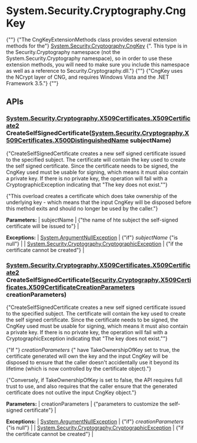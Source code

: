 # System.Security.Cryptography.CngKey

{""} 
{"The CngKeyExtensionMethods class provides several extension methods for the"} [System.Security.Cryptography.CngKey](http://msdn.microsoft.com/en-us/library/system.security.cryptography.cngkey.aspx) {". This type is in the Security.Cryptography namespace (not the System.Security.Cryptography namespace), so in order to use these extension methods, you will need to make sure you include this namespace as well as a reference to Security.Cryptography.dll."} 
 {""} 
{"CngKey uses the NCrypt layer of CNG, and requires Windows Vista and the .NET Framework 3.5."} 
 {""} 

## APIs

### [System.Security.Cryptography.X509Certificates.X509Certificate2](http://msdn.microsoft.com/en-us/library/system.security.cryptography.x509certificates.x509certificate2.aspx) CreateSelfSignedCertificate([System.Security.Cryptography.X509Certificates.X500DistinguishedName](http://msdn.microsoft.com/en-us/library/system.security.cryptography.x509certificates.x500distinguishedname.aspx) subjectName)

{"CreateSelfSignedCertificate creates a new self signed certificate issued to the specified subject. The certificate will contain the key used to create the self signed certificate. Since the certificate needs to be signed, the CngKey used must be usable for signing, which means it must also contain a private key. If there is no private key, the operation will fail with a CryptographicException indicating that "The key does not exist.""} 

{"This overload creates a certificate which does take ownership of the underlying key - which means that the input CngKey will be disposed before this method exits and should no longer be used by the caller."}

**Parameters:**
| subjectName | {"the name of hte subject the self-signed certificate will be issued to"}  |

**Exceptions:**
| [System.ArgumentNullException](http://msdn.microsoft.com/en-us/library/system.argumentnullexception.aspx) | {"if"} _subjectName_ {"is null"}  |
| [System.Security.Cryptography.CryptographicException](http://msdn.microsoft.com/en-us/library/system.security.cryptography.cryptographicexception.aspx) | {"if the certificate cannot be created"}  |


### [System.Security.Cryptography.X509Certificates.X509Certificate2](http://msdn.microsoft.com/en-us/library/system.security.cryptography.x509certificates.x509certificate2.aspx) CreateSelfSignedCertificate([Security.Cryptography.X509Certificates.X509CertificateCreationParameters](Security.Cryptography.X509Certificates.X509CertificateCreationParameters) creationParameters)

{"CreateSelfSignedCertificate creates a new self signed certificate issued to the specified subject. The certificate will contain the key used to create the self signed certificate. Since the certificate needs to be signed, the CngKey used must be usable for signing, which means it must also contain a private key. If there is no private key, the operation will fail with a CryptographicException indicating that "The key does not exist.""} 

{"If "} _creationParameters_ {" have TakeOwnershipOfKey set to true, the certificate generated will own the key and the input CngKey will be disposed to ensure that the caller doesn't accidentally use it beyond its lifetime (which is now controlled by the certificate object)."}

{"Conversely, if TakeOwnershipOfKey is set to false, the API requires full trust to use, and also requires that the caller ensure that the generated certificate does not outlive the input CngKey object."}

**Parameters:**
| creationParameters | {"parameters to customize the self-signed certificate"}  |

**Exceptions:**
| [System.ArgumentNullException](http://msdn.microsoft.com/en-us/library/system.argumentnullexception.aspx) | {"if"} _creationParameters_ {"is null"}  |
| [System.Security.Cryptography.CryptographicException](http://msdn.microsoft.com/en-us/library/system.security.cryptography.cryptographicexception.aspx) | {"if the certificate cannot be created"}  |


